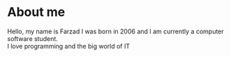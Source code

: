 # About me
<p>Hello, my name is Farzad I was born in 2006 and I am currently a computer software student. <br>
I love programming and the big world of IT</p>
